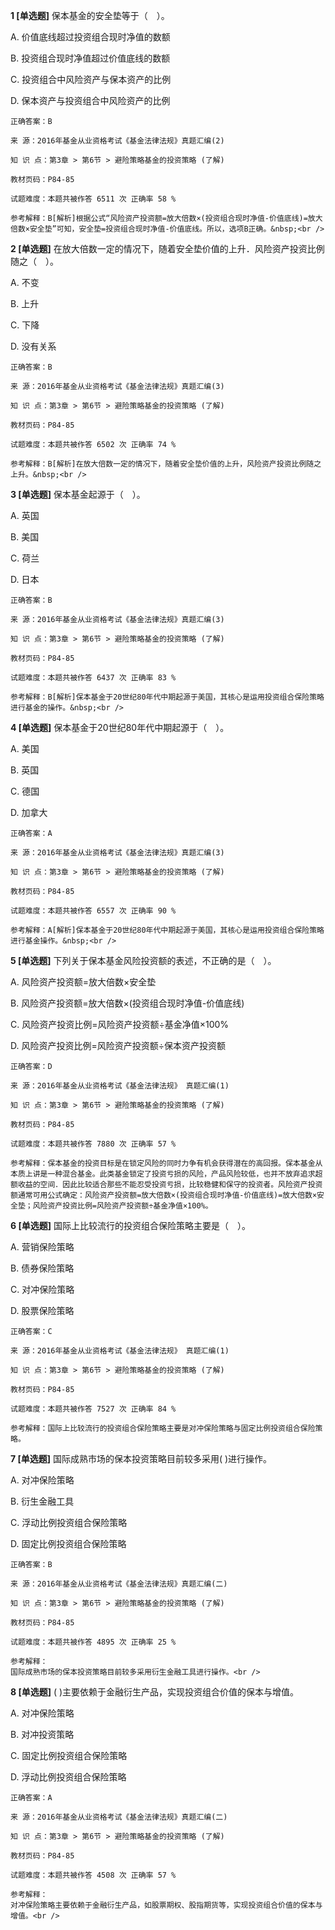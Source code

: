 **1 [单选题]** 保本基金的安全垫等于（　）。 

A. 价值底线超过投资组合现时净值的数额&nbsp;

B. 投资组合现时净值超过价值底线的数额&nbsp;

C. 投资组合中风险资产与保本资产的比例&nbsp;

D. 保本资产与投资组合中风险资产的比例&nbsp;

```
正确答案：B

来 源：2016年基金从业资格考试《基金法律法规》真题汇编(2)

知 识 点：第3章 > 第6节 > 避险策略基金的投资策略 (了解)

教材页码：P84-85

试题难度：本题共被作答 6511 次 正确率 58 %

参考解释：B[解析]根据公式“风险资产投资额=放大倍数×(投资组合现时净值-价值底线)=放大倍数×安全垫”可知，安全垫=投资组合现时净值-价值底线。所以，选项B正确。&nbsp;<br />

```


**2 [单选题]** 在放大倍数一定的情况下，随着安全垫价值的上升．风险资产投资比例随之（　）。 

A. 不变&nbsp;

B. 上升&nbsp;

C. 下降&nbsp;

D. 没有关系&nbsp;

```
正确答案：B

来 源：2016年基金从业资格考试《基金法律法规》真题汇编(3)

知 识 点：第3章 > 第6节 > 避险策略基金的投资策略 (了解)

教材页码：P84-85

试题难度：本题共被作答 6502 次 正确率 74 %

参考解释：B[解析]在放大倍数一定的情况下，随着安全垫价值的上升，风险资产投资比例随之上升。&nbsp;<br />

```


**3 [单选题]** 保本基金起源于（　）。 

A. 英国&nbsp;

B. 美国&nbsp;

C. 荷兰&nbsp;

D. 日本&nbsp;

```
正确答案：B

来 源：2016年基金从业资格考试《基金法律法规》真题汇编(3)

知 识 点：第3章 > 第6节 > 避险策略基金的投资策略 (了解)

教材页码：P84-85

试题难度：本题共被作答 6437 次 正确率 83 %

参考解释：B[解析]保本基金于20世纪80年代中期起源于美国，其核心是运用投资组合保险策略进行基金的操作。&nbsp;<br />
```


**4 [单选题]** 保本基金于20世纪80年代中期起源于（　）。 

A. 美国&nbsp;

B. 英国&nbsp;

C. 德国&nbsp;

D. 加拿大&nbsp;

```
正确答案：A

来 源：2016年基金从业资格考试《基金法律法规》真题汇编(3)

知 识 点：第3章 > 第6节 > 避险策略基金的投资策略 (了解)

教材页码：P84-85

试题难度：本题共被作答 6557 次 正确率 90 %

参考解释：A[解析]保本基金于20世纪80年代中期起源于美国，其核心是运用投资组合保险策略进行基金操作。&nbsp;<br />

```


**5 [单选题]** 下列关于保本基金风险投资额的表述，不正确的是（&emsp;）。 

A. 风险资产投资额=放大倍数×安全垫&nbsp;

B. 风险资产投资额=放大倍数×(投资组合现时净值-价值底线)&nbsp;

C. 风险资产投资比例=风险资产投资额÷基金净值×100%&nbsp;

D. 风险资产投资比例=风险资产投资额÷保本资产投资额&nbsp;

```
正确答案：D

来 源：2016年基金从业资格考试《基金法律法规》 真题汇编(1)

知 识 点：第3章 > 第6节 > 避险策略基金的投资策略 (了解)

教材页码：P84-85

试题难度：本题共被作答 7880 次 正确率 57 %

参考解释：保本基金的投资目标是在锁定风险的同时力争有机会获得潜在的高回报。保本基金从本质上讲是一种混合基金。此类基金锁定了投资亏损的风险，产品风险较低，也并不放弃追求超额收益的空间．因此比较适合那些不能忍受投资亏损，比较稳健和保守的投资者。风险资产投资额通常可用公式确定：风险资产投资额=放大倍数×(投资组合现时净值-价值底线)=放大倍数×安全垫；风险资产投资比例=风险资产投资额÷基金净值×100%。
```


**6 [单选题]** 国际上比较流行的投资组合保险策略主要是（&emsp;）。 

A. 营销保险策略&nbsp;

B. 债券保险策略&nbsp;

C. 对冲保险策略&nbsp;

D. 股票保险策略&nbsp;

```
正确答案：C

来 源：2016年基金从业资格考试《基金法律法规》 真题汇编(1)

知 识 点：第3章 > 第6节 > 避险策略基金的投资策略 (了解)

教材页码：P84-85

试题难度：本题共被作答 7527 次 正确率 84 %

参考解释：国际上比较流行的投资组合保险策略主要是对冲保险策略与固定比例投资组合保险策略。
```


**7 [单选题]** 
国际成熟市场的保本投资策略目前较多采用( )进行操作。

A. 对冲保险策略

B. 衍生金融工具

C. 浮动比例投资组合保险策略

D. 固定比例投资组合保险策略

```
正确答案：B

来 源：2016年基金从业资格考试《基金法律法规》真题汇编(二)

知 识 点：第3章 > 第6节 > 避险策略基金的投资策略 (了解)

教材页码：P84-85

试题难度：本题共被作答 4895 次 正确率 25 %

参考解释：
国际成熟市场的保本投资策略目前较多采用衍生金融工具进行操作。<br />

```


**8 [单选题]** 
( )主要依赖于金融衍生产品，实现投资组合价值的保本与增值。

A. 对冲保险策略

B. 对冲投资策略

C. 固定比例投资组合保险策略

D. 浮动比例投资组合保险策略

```
正确答案：A

来 源：2016年基金从业资格考试《基金法律法规》真题汇编(二)

知 识 点：第3章 > 第6节 > 避险策略基金的投资策略 (了解)

教材页码：P84-85

试题难度：本题共被作答 4508 次 正确率 57 %

参考解释：
对冲保险策略主要依赖于金融衍生产品，如股票期权、股指期货等，实现投资组合价值的保本与增值。<br />

```

